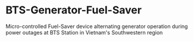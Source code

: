 # BTS-Generator-Fuel-Saver
Micro-controlled Fuel-Saver device alternating generator operation during power outages at BTS Station in Vietnam's Southwestern region
